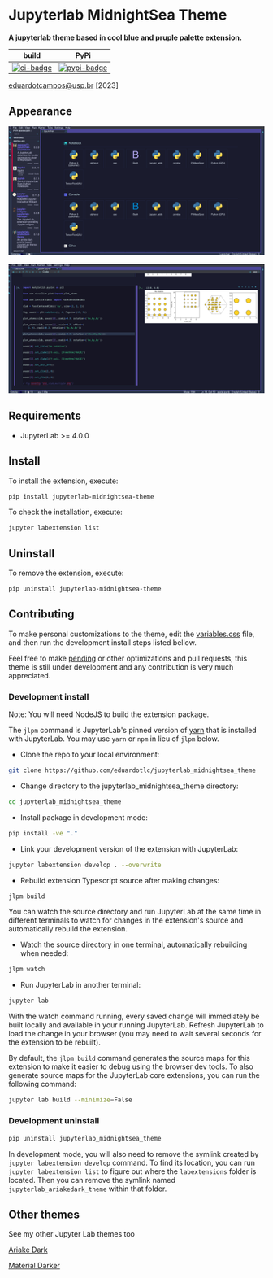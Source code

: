 # Jupyterlab MidnightSea Theme

**A jupyterlab theme based in cool blue and pruple palette extension.**

|       build       |         PyPi          |
| :---------------: | :-------------------: |
| [![ci-badge]][ci] | [![pypi-badge]][pypi] |

[ci-badge]: https://github.com/eduardotlc/jupyterlab_midnightsea_theme/workflows/Build/badge.svg
[ci]: https://github.com/eduardotlc/jupyterlab_midnightsea_theme/actions/workflows/build.yml
[pypi-badge]: https://badge.fury.io/py/jupyterlab-midnightsea-theme.svg
[pypi]: https://pypi.org/project/jupyterlab-midnightsea-theme/

eduardotcampos@usp.br [2023]

## Appearance

![Example 1](./images/jupyterlab_midnightsea_1.png)

![Example 2](./images/jupyterlab_midnightsea_2.png)

## Requirements

- JupyterLab >= 4.0.0

## Install

To install the extension, execute:

```bash
pip install jupyterlab-midnightsea-theme
```

To check the installation, execute:

```bash
jupyter labextension list
```

## Uninstall

To remove the extension, execute:

```bash
pip uninstall jupyterlab-midnightsea-theme
```

## Contributing

To make personal customizations to the theme, edit the [variables.css](./style/variables.css) file, and then run the development install steps listed bellow.

Feel free to make [pending](./TODO.md) or other optimizations and pull requests, this theme is still under development and any contribution is very much appreciated.

### Development install

Note: You will need NodeJS to build the extension package.

The `jlpm` command is JupyterLab's pinned version of
[yarn](https://yarnpkg.com/) that is installed with JupyterLab. You may use
`yarn` or `npm` in lieu of `jlpm` below.

- Clone the repo to your local environment:

```bash
git clone https://github.com/eduardotlc/jupyterlab_midnightsea_theme
```

- Change directory to the jupyterlab_midnightsea_theme directory:

```bash
cd jupyterlab_midnightsea_theme
```

- Install package in development mode:

```bash
pip install -ve "."
```

- Link your development version of the extension with JupyterLab:

```bash
jupyter labextension develop . --overwrite
```

- Rebuild extension Typescript source after making changes:

```bash
jlpm build
```

You can watch the source directory and run JupyterLab at the same time in different terminals to watch for changes in the extension's source and automatically rebuild the extension.

- Watch the source directory in one terminal, automatically rebuilding when needed:

```bash
jlpm watch
```

- Run JupyterLab in another terminal:

```bash
jupyter lab
```

With the watch command running, every saved change will immediately be built locally and available in your running JupyterLab. Refresh JupyterLab to load the change in your browser (you may need to wait several seconds for the extension to be rebuilt).

By default, the `jlpm build` command generates the source maps for this extension to make it easier to debug using the browser dev tools. To also generate source maps for the JupyterLab core extensions, you can run the following command:

```bash
jupyter lab build --minimize=False
```

### Development uninstall

```bash
pip uninstall jupyterlab_midnightsea_theme
```

In development mode, you will also need to remove the symlink created by `jupyter labextension develop`
command. To find its location, you can run `jupyter labextension list` to figure out where the `labextensions`
folder is located. Then you can remove the symlink named `jupyterlab_ariakedark_theme` within that folder.

## Other themes

See my other Jupyter Lab themes too

[Ariake Dark](https://github.com/eduardotlc/jupyterlab_ariakedark_theme)

[Material Darker](https://github.com/eduardotlc/jupyterlab_materialdarker_theme)
